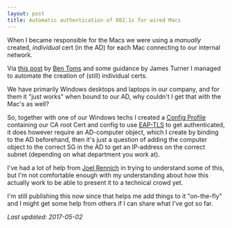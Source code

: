 ```yaml
---
layout: post
title: Automatic authentication of 802.1x for wired Macs
---
```


When I became responsible for the Macs we were using a *manually* created, *individual* cert (in the AD) for each Mac connecting to our internal network.

Via <a href="https://macmule.com/2015/09/06/osx-ad-certificate-requests-some-tips/">this post</a> by <a href="https://macmule.com">Ben Toms</a> and some guidance by James Turner I managed to automate the creation of (still) individual certs.

We have primarily Windows desktops and laptops in our company, and for them it "just works" when bound to our AD, why couldn't I get that with the Mac's as well?

So, together with one of our Windows techs I created a <a href="https://developer.apple.com/library/content/featuredarticles/iPhoneConfigurationProfileRef/Introduction/Introduction.html">Config Profile</a> containing our CA root Cert and config to use <a href="https://tools.ietf.org/html/rfc5216">EAP-TLS</a> to get authenticated, it does however require an AD-computer object, which I create by binding to the AD beforehand, then it's just a question of adding the computer object to the correct SG in the AD to get an IP-address on the correct subnet (depending on what department you work at).

I've had a lot of help from <a href="https://twitter.com/mactroll">Joel Rennich</a> in trying to understand some of this, but I'm not comfortable enough with my understanding about how this actually work to be able to present it to a technical crowd yet.

I'm still publishing this now since that helps me add things to it "on-the-fly" and I might get some help from others if I can share what I've got so far.

*Last updated: 2017-05-02*
